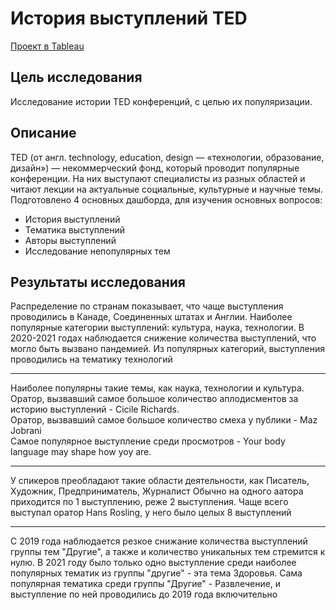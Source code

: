 # История выступлений TED
[Проект в Tableau](https://public.tableau.com/views/project_17294301277460/sheet24?:language=en-US&:sid=&:redirect=auth&:display_count=n&:origin=viz_share_link)
## Цель исследования
Исследование истории TED конференций, с целью их популяризации.
## Описание
TED (от англ. technology, education, design — «технологии, образование, дизайн») — некоммерческий фонд, который проводит популярные конференции. На них выступают специалисты из разных областей и читают лекции на актуальные социальные, культурные и научные темы. <br>
Подготовлено 4 основных дашборда, для изучения основных вопросов:
- История выступлений
- Тематика выступлений
- Авторы выступлений
- Исследование непопулярных тем
## Результаты исследования
Распределение по странам показывает, что чаще выступления проводились в Канаде, Соединенных штатах и Англии. 
Наиболее популярные категории выступлений: культура, наука, технологии. 
В 2020-2021 годах наблюдается снижение количества выступлений, что могло быть вызвано пандемией. Из популярных категорий, выступления проводились на тематику технологий

---
Наиболее популярны такие темы, как наука, технологии и культура.<br>
Оратор, вызвавший самое большое количество аплодисментов за историю выступлений - Cicile Richards.<br>
Оратор, вызвавший самое большое количество смеха у публики - Maz Jobrani <br>
Самое популярное выступление среди просмотров - Your body language may shape how yoy are.

---
У спикеров преобладают такие области деятельности, как Писатель, Художник, Предприниматель, Журналист
Обычно на одного аатора приходится по 1 выступлению, реже 2 выступления. Чаще всего выступал оратор Hans Rosling, у него было целых 8 выступлений

---
С 2019 года наблюдается резкое снижание количества выступлений группы тем "Другие", а также и количество уникальных тем стремится к нулю. В 2021 году было только одно выступление среди наиболее популярных тематик из группы "другие" - эта тема Здоровья. Сама популярная тематика среди группы "Другие" - Развлечение, и выступление по ней проводились до 2019 года включительно

